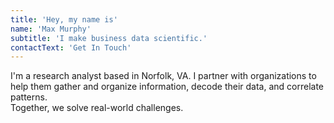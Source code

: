 ```yaml
---
title: 'Hey, my name is'
name: 'Max Murphy'
subtitle: 'I make business data scientific.'
contactText: 'Get In Touch'
---
```


I'm a research analyst based in Norfolk, VA. I partner with organizations to help them gather and organize information, decode their data, and correlate patterns.<br> Together, we solve real-world challenges.
